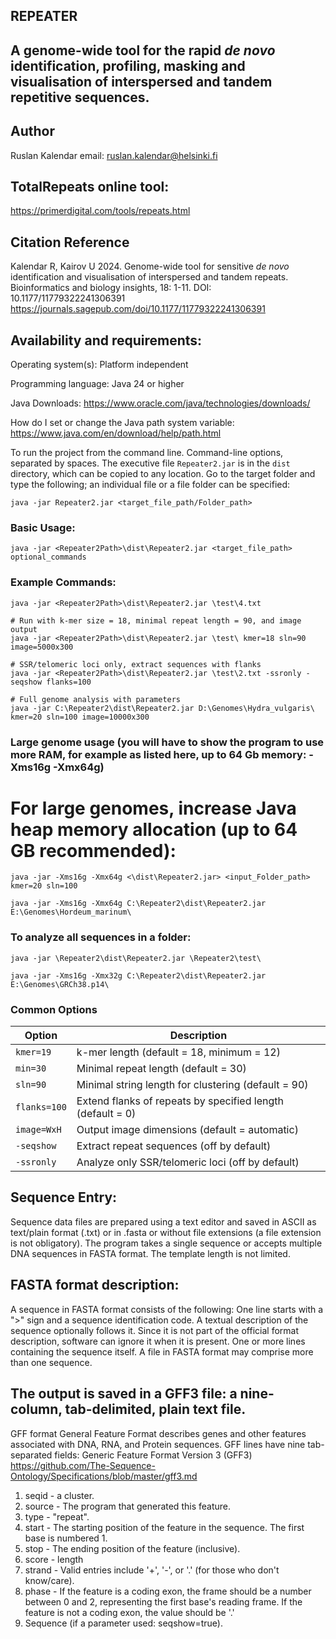 ## REPEATER
## A genome-wide tool for the rapid *de novo* identification, profiling, masking and visualisation of interspersed and tandem repetitive sequences.

## Author
Ruslan Kalendar 
email: ruslan.kalendar@helsinki.fi

## TotalRepeats online tool: 
https://primerdigital.com/tools/repeats.html

## Citation Reference
Kalendar R, Kairov U 2024. Genome-wide tool for sensitive *de novo* identification and visualisation of interspersed and tandem repeats. Bioinformatics and biology insights, 18: 1-11. DOI: 10.1177/11779322241306391
https://journals.sagepub.com/doi/10.1177/11779322241306391

## Availability and requirements:

Operating system(s): Platform independent

Programming language: Java 24 or higher

Java Downloads: https://www.oracle.com/java/technologies/downloads/

How do I set or change the Java path system variable: https://www.java.com/en/download/help/path.html

To run the project from the command line. Command-line options, separated by spaces. 
The executive file ```Repeater2.jar``` is in the ```dist``` directory, which can be copied to any location. 
Go to the target folder and type the following; an individual file or a file folder can be specified:

```java -jar Repeater2.jar <target_file_path/Folder_path>```


### Basic Usage:

```java -jar <Repeater2Path>\dist\Repeater2.jar <target_file_path> optional_commands```


### Example Commands:
```
java -jar <Repeater2Path>\dist\Repeater2.jar \test\4.txt  

# Run with k-mer size = 18, minimal repeat length = 90, and image output
java -jar <Repeater2Path>\dist\Repeater2.jar \test\ kmer=18 sln=90 image=5000x300 

# SSR/telomeric loci only, extract sequences with flanks
java -jar <Repeater2Path>\dist\Repeater2.jar \test\2.txt -ssronly -seqshow flanks=100

# Full genome analysis with parameters
java -jar C:\Repeater2\dist\Repeater2.jar D:\Genomes\Hydra_vulgaris\ kmer=20 sln=100 image=10000x300

```

### Large genome usage (you will have to show the program to use more RAM, for example as listed here, up to 64 Gb memory: -Xms16g -Xmx64g)
# For large genomes, increase Java heap memory allocation (up to 64 GB recommended):
```
java -jar -Xms16g -Xmx64g <\dist\Repeater2.jar> <input_Folder_path> kmer=20 sln=100

java -jar -Xms16g -Xmx64g C:\Repeater2\dist\Repeater2.jar E:\Genomes\Hordeum_marinum\
```

### To analyze all sequences in a folder:

```
java -jar \Repeater2\dist\Repeater2.jar \Repeater2\test\ 

java -jar -Xms16g -Xmx32g C:\Repeater2\dist\Repeater2.jar E:\Genomes\GRCh38.p14\
```
### Common Options
| Option       | Description                                                |
| ------------ | ---------------------------------------------------------- |
| `kmer=19`    | k-mer length (default = 18, minimum = 12)                  |
| `min=30`     | Minimal repeat length (default = 30)                       |
| `sln=90`     | Minimal string length for clustering (default = 90)        |
| `flanks=100` | Extend flanks of repeats by specified length (default = 0) |
| `image=WxH`  | Output image dimensions (default = automatic)              |
| `-seqshow`   | Extract repeat sequences (off by default)                  |
| `-ssronly`   | Analyze only SSR/telomeric loci (off by default)           |

## Sequence Entry:

Sequence data files are prepared using a text editor and saved in ASCII as text/plain format (.txt) or in .fasta or without file extensions (a file extension is not obligatory). The program takes a single sequence or accepts multiple DNA sequences in FASTA format. The template length is not limited.

## FASTA format description:
A sequence in FASTA format consists of the following:
One line starts with a ">" sign and a sequence identification code. A textual description of the sequence optionally follows it. Since it is not part of the official format description, software can ignore it when it is present.
One or more lines containing the sequence itself. A file in FASTA format may comprise more than one sequence.


## The output is saved in a GFF3 file: a nine-column, tab-delimited, plain text file. 
 
GFF format General Feature Format describes genes and other features associated with DNA, RNA, and Protein sequences. GFF lines have nine tab-separated fields:
Generic Feature Format Version 3 (GFF3) 
https://github.com/The-Sequence-Ontology/Specifications/blob/master/gff3.md
1. seqid - a cluster.
2. source - The program that generated this feature.
3. type - "repeat".
4. start - The starting position of the feature in the sequence. The first base is numbered 1.
5. stop - The ending position of the feature (inclusive).
6. score - length 
7. strand - Valid entries include '+', '-', or '.' (for those who don't know/care).
8. phase - If the feature is a coding exon, the frame should be a number between 0 and 2, representing the first base's reading frame. If the feature is not a coding exon, the value should be '.'
9. Sequence (if a parameter used: seqshow=true).
